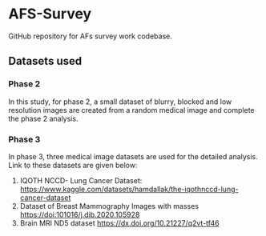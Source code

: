 # AFS-Survey
GitHub repository for AFs survey work codebase.

## Datasets used

### Phase 2
In this study, for phase 2, a small dataset of blurry, blocked and low resolution images are created from a random medical image and complete the phase 2 analysis.

### Phase 3

In phase 3, three medical image datasets are used for the detailed analysis. Link to these datasets are given below:

1. IQOTH NCCD- Lung Cancer Dataset: <https://www.kaggle.com/datasets/hamdallak/the-iqothnccd-lung-cancer-dataset>
2. Dataset of Breast Mammography Images with masses [https://doi:101016/j.dib.2020.105928](https://doi.org/10.1016/j.dib.2020.105928)
3. Brain MRI ND5 dataset <https://dx.doi.org/10.21227/q2vt-tf46> 

